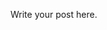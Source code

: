 <!--
.. title: First post
.. slug: first-post
.. date: 2024-06-09 10:21:43 UTC-05:00
.. tags: 
.. category: 
.. link: 
.. description: 
.. type: text
-->

Write your post here.
